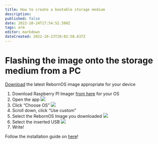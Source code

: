 ```yaml
---
title: How to create a bootable storage medium
description: 
published: false
date: 2022-10-24T17:54:52.590Z
tags: arm
editor: markdown
dateCreated: 2022-10-23T20:02:58.637Z
---
```


# Flashing the image onto the storage medium from a PC

[Download](https://www.rebornos.org/download-arm) the latest RebornOS image appropriate for your device

1.  Download Raspberry PI Imager [from here](https://www.raspberrypi.com/software/) for your OS 
2.  Open the app
![](https://de.mirror.rebornos.org/pics/imagermain.png)
3.  Click “Choose OS”
![](https://de.mirror.rebornos.org/pics/imageros.png)
4.  Scroll down, click “Use custom”
5.  Select the RebornOS Image you downloaded
![](https://de.mirror.rebornos.org/pics/imagerimg.png)
6.  Select the inserted USB
![](https://de.mirror.rebornos.org/pics/imagersellected.png)
7.  Write!

Follow the installation guide on [here](/en/arm/install)!